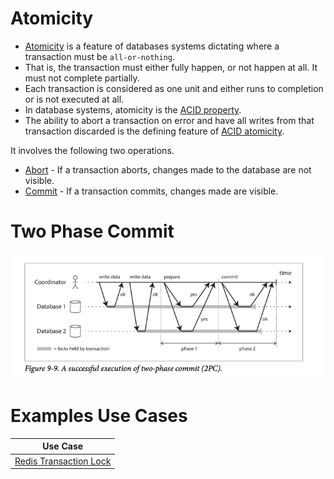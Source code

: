 
# Atomicity
- [Atomicity](https://www.geeksforgeeks.org/acid-properties-in-dbms/) is a feature of databases systems dictating where a transaction must be `all-or-nothing`.
- That is, the transaction must either fully happen, or not happen at all. It must not complete partially.
- Each transaction is considered as one unit and either runs to completion or is not executed at all.
- In database systems, atomicity is the [ACID property](Readme.md).
- The ability to abort a transaction on error and have all writes from that transaction discarded is the defining feature of [ACID atomicity](Readme.md).

It involves the following two operations.
- [Abort](https://www.geeksforgeeks.org/acid-properties-in-dbms/) - If a transaction aborts, changes made to the database are not visible.
- [Commit](https://www.geeksforgeeks.org/acid-properties-in-dbms/) - If a transaction commits, changes made are visible.

# Two Phase Commit

![img.png](assets/2_phase_commit.png)

# Examples Use Cases

| Use Case                                                    |
|-------------------------------------------------------------|
| [Redis Transaction Lock](../8_Caching-InMemory-Databases/Redis/Readme.md) |

